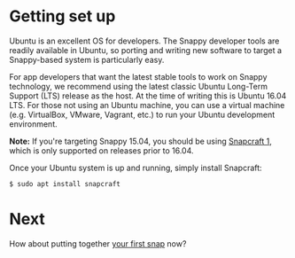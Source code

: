 # Getting set up

Ubuntu is an excellent OS for developers. The Snappy developer tools are
readily available in Ubuntu, so porting and writing new software to target a
Snappy-based system is particularly easy.

For app developers that want the latest stable tools to work on Snappy
technology, we recommend using the latest classic Ubuntu Long-Term Support
(LTS) release as the host. At the time of writing this is Ubuntu 16.04 LTS. For
those not using an Ubuntu machine, you can use a virtual machine (e.g.
VirtualBox, VMware, Vagrant, etc.) to run your Ubuntu development environment.

**Note:** If you're targeting Snappy 15.04, you should be using
[Snapcraft 1][1], which is only supported on releases prior to 16.04.

Once your Ubuntu system is up and running, simply install Snapcraft:

    $ sudo apt install snapcraft


# Next

How about putting together [your first snap](your-first-snap.md) now?

[1]: https://github.com/ubuntu-core/snapcraft/blob/1.x/docs/get-started.md
